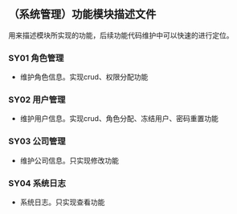 ## （系统管理）功能模块描述文件
用来描述模块所实现的功能，后续功能代码维护中可以快速的进行定位。

### SY01 角色管理
- 维护角色信息。实现crud、权限分配功能

### SY02 用户管理
- 维护用户信息。实现crud、角色分配、冻结用户、密码重置功能

### SY03 公司管理
- 维护公司信息。只实现修改功能

### SY04 系统日志
- 系统日志。只实现查看功能